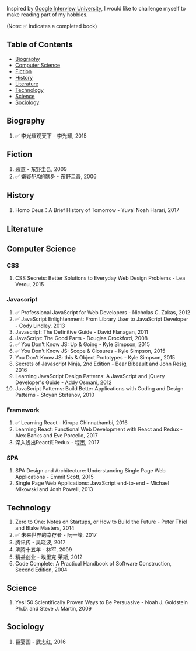 Inspired by [Google Interview University](https://github.com/jwasham/google-interview-university/blob/master/README.md), I would like to challenge myself to make reading part of my hobbies. 

(Note: :white_check_mark: indicates a completed book)

## Table of Contents

- [Biography](#biography)
- [Computer Science](#computer-science)
- [Fiction](#fiction)
- [History](#history)
- [Literature](#literature)
- [Technology](#technology)
- [Science](#science)
- [Sociology](#sociology)

## Biography
1. :white_check_mark: 李光耀观天下 - 李光耀, 2015

## Fiction
1. 恶意 - 东野圭吾, 2009
1. :white_check_mark: 嫌疑犯X的献身 - 东野圭吾, 2006
    
## History
1. Homo Deus：A Brief History of Tomorrow - Yuval Noah Harari, 2017

## Literature

## Computer Science
### CSS
1. CSS Secrets: Better Solutions to Everyday Web Design Problems - Lea Verou, 2015
### Javascript
1. :white_check_mark: Professional JavaScript for Web Developers - Nicholas C. Zakas, 2012
1. :white_check_mark: JavaScript Enlightenment: From Library User to JavaScript Developer - Cody Lindley, 2013
1. Javascript: The Definitive Guide - David Flanagan, 2011
1. JavaScript: The Good Parts - Douglas Crockford, 2008
1. :white_check_mark: You Don't Know JS: Up & Going - Kyle Simpson, 2015
1. :white_check_mark: You Don't Know JS: Scope & Closures - Kyle Simpson, 2015
1. You Don't Know JS: this & Object Prototypes - Kyle Simpson, 2015
1. Secrets of Javascript Ninja, 2nd Edition - Bear Bibeault and John Resig, 2016
1. Learning JavaScript Design Patterns: A JavaScript and jQuery Developer's Guide - Addy Osmani, 2012
1. JavaScript Patterns: Build Better Applications with Coding and Design Patterns - Stoyan Stefanov, 2010
### Framework
1. :white_check_mark: Learning React - Kirupa Chinnathambi, 2016
1. Learning React: Functional Web Development with React and Redux - Alex Banks and Eve Porcello, 2017
1. 深入浅出React和Redux - 程墨, 2017
### SPA
1. SPA Design and Architecture: Understanding Single Page Web Applications - Emmit Scott, 2015
2. Single Page Web Applications: JavaScript end-to-end - Michael Mikowski and Josh Powell, 2013

## Technology
1. Zero to One: Notes on Startups, or How to Build the Future - Peter Thiel and Blake Masters, 2014
1. :white_check_mark: 未来世界的幸存者 - 阮一峰, 2017
1. 腾讯传 - 吴晓波, 2017
1. 沸腾十五年 - 林军, 2009
1. 精益创业 - 埃里克·莱斯, 2012
1. Code Complete: A Practical Handbook of Software Construction, Second Edition, 2004

## Science
1. Yes! 50 Scientifically Proven Ways to Be Persuasive - Noah J. Goldstein Ph.D. and Steve J. Martin, 2009

## Sociology
1. 巨婴国 - 武志红, 2016
